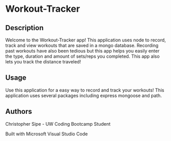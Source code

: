 # Workout-Tracker

## Description
Welcome to the Workout-Tracker app! This application uses node to record, track and view workouts that are saved in a mongo database. Recording past workouts have also been tedious but this app helps you easily enter the type, duration and amount of sets/reps you completed. This app also lets you track the distance traveled!

## Usage
Use this application for a easy way to record and track your workouts! This application uses several packages including express mongoose and path.

## Authors
Christopher Sipe - UW Coding Bootcamp Student

Built with Microsoft Visual Studio Code
